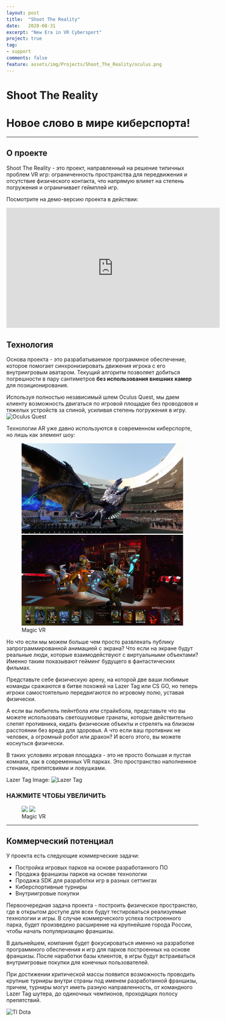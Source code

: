 ```yaml
---
layout: post
title:  "Shoot The Reality"
date:   2020-08-31
excerpt: "New Era in VR Cybersport"
project: true
tag: 
- support
comments: false
feature: assets/img/Projects/Shoot_The_Reality/oculus.png
---
```


# Shoot The Reality
# Новое слово в мире киберспорта!

---

## О проекте
Shoot The Reality - это проект, направленный на решение типичных проблем VR игр: ограниченность пространства для передвижения и отсутствие физического контакта, что напрямую влияет на степень погружения и ограничивает геймплей игр.

Посмотрите на демо-версию проекта в действии: 
<iframe width="560" height="315" src="https://www.youtube.com/embed/wMhThfyAqOY" frameborder="0" allowfullscreen> </iframe>

## Технология
Основа проекта - это разрабатываемое программное обеспечение, которое помогает синхронизировать движения игрока с его внутриигровым аватаром. Текущий алгоритм позволяет добиться погрешности в пару сантиметров **без использования внешних камер** для позиционирования. 

Используя полностью независимый шлем Oculus Quest, мы даем клиенту возможность двигаться по игровой площадке без проводовов и тяжелых устройств за спиной, усиливая степень погружения в игру.
![Oculus Quest]({{site.url}}/assets/img/Projects/Shoot_The_Reality/oculus.png)

Технологии AR уже давно используются в современном киберспорте, но лишь как элемент шоу:
<figure class="half">
    <a href="/assets/img/Projects/Shoot_The_Reality/lol_ar.jpg"><img src="/assets/img/Projects/Shoot_The_Reality/lol_ar.jpg"></a>
    <a href="/assets/img/Projects/Shoot_The_Reality/dota_ar.jpg"><img src="/assets/img/Projects/Shoot_The_Reality/dota_ar.jpg"></a>
    <figcaption>Magic VR</figcaption>
</figure>

Но что если мы можем больше чем просто развлекать публику запрограммированной анимацией  с экрана? Что если на экране будут реальные люди, которые взаимодействуют с виртуальными объектами? Именно таким показывают гейминг будущего в фантастических фильмах.

Представьте себе физическую арену, на которой две ваши любимые команды сражаются в битве похожей на Lazer Tag или CS GO, но теперь игроки самостоятельно передвигаются по игровому полю, уставая физически.

А если вы любитель пейнтбола или страйкбола, представьте что вы можете использовать светошумовые гранаты, которые действительно слепят противника, кидать физические объекты и стрелять на близком расстоянии без вреда для здоровья. А что если ваш противник не человек, а огромный робот или дракон?
И всего этого, вы можете коснуться физически.

В таких условиях игровая площадка - это не просто большая и пустая комната, как в современных VR парках. Это пространство наполненное стенами, препятсвиями и ловушками.

Lazer Tag Image:
![Lazer Tag]({{site.url}}/assets/img/Projects/Shoot_The_Reality/Lazer_Tag.png)

### НАЖМИТЕ ЧТОБЫ УВЕЛИЧИТЬ
<figure class="half">
    <a href="/assets/img/Projects/Shoot_The_Reality/magic_vr.png"><img src="/assets/img/Projects/Shoot_The_Reality/magic_vr.png"></a>
    <a href="/assets/img/Projects/Shoot_The_Reality/magic_real.png"><img src="/assets/img/Projects/Shoot_The_Reality/magic_real.png"></a>
    <figcaption>Magic VR</figcaption>
</figure>


---

## Коммерческий потенциал
У проекта есть следующие коммерческие задачи:
 - Постройка игровых парков на основе разработанного ПО
 - Продажа франшизы парков на основе технологии
 - Продажа SDK для разработки игр в разных сеттингах
 - Киберспортивные турниры
 - Внутриигровые покупки

Первоочередная задача проекта - построить физическое пространство, где в открытом доступе для всех будут тестироваться реализуемые технологии и игры. В случае коммерческого успеха построенного парка, будет произведено расширение на крупнейшие города России, чтобы начать популяризацию франшизы.

В дальнейшем, компания будет фокусироваться именно на разработке программного обеспечения и игр для парков построенных на основе франшизы. После наработки базы клиентов, в игры будут встраиваться внутриигровые покупки для конечных пользователей.

При достижении критической массы появится возможность проводить крупные турниры внутри страны под именем разработанной франшизы, причем, турниры могут иметь разную направленность, от командного Lazer Tag шутера, до одиночных чемпионов, проходящих полосу препятствий.

![TI Dota]({{site.url}}/assets/img/Projects/Shoot_The_Reality/ti_dota.png)


